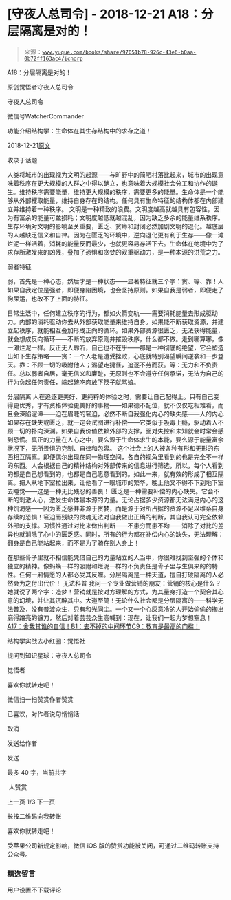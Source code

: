 # [守夜人总司令] - 2018-12-21 A18：分层隔离是对的！

> 来源：[`www.yuque.com/books/share/97051b78-926c-43e6-b0aa-0b72ff163ac4/icnorp`](https://www.yuque.com/books/share/97051b78-926c-43e6-b0aa-0b72ff163ac4/icnorp)



A18：分层隔离是对的！ 

原创觉悟者守夜人总司令 

守夜人总司令 

微信号WatcherCommander 

功能介绍结构学：生命体在其生存结构中的求存之道！ 

2018-12-21[原文](https://mp.weixin.qq.com/s?__biz=MzAxNDk1NjI2Mw==&mid=2247484136&idx=1&sn=1df1484712a9055ce168563421ee0402&chksm=9b8a2160acfda876db167b734b3ccbb9d17e0c9183a2b4f62583ccca4f3999c8dc4b85d80d6d&scene=27#wechat_redirect&cpage=441) 

收录于话题 

人类将城市的出现视为文明的起源——与旷野中的简陋村落比起来，城市的出现意味着秩序在更大规模的人群之中得以确立，也意味着大规模社会分工和协作的诞生。维持秩序需要能量，维持更大规模的秩序，需要更多的能量。生命体是一个能够从外部攫取能量，维持自身存在的结构。任何具有生命特征的结构体都在内部建立并维持着一种秩序。 文明是一种精致的浪费。文明度越高就越具有包容性，因为有富余的能量可兹损耗；文明度越低就越混乱，因为缺乏多余的能量维系秩序。生存环境对文明的影响至关重要，匮乏、贫瘠和封闭必然加剧文明的退化。越底层的人越缺乏信义和自律。因为在匮乏的环境中，逆向退化更有利于生存——像一滩烂泥一样活着，消耗的能量反而最少，也就更容易存活下去。生命体在绝境中为了求存所激发来的凶残，叠加了恐惧和贪婪的双重驱动力，是一种本源的洪荒之力。 

弱者特征 

弱，首先是一种心态，然后才是一种状态——显著特征就三个字：贪、等、靠！人如果自我定位是强者，即便身陷困境，也会坚持原则。如果自我是弱者，即便走了狗屎运，也改不了上面的特征。 

日常生活中，任何建立秩序的行为，都如火箭变轨——需要消耗能量去形成驱动力。内部的消耗驱动你去从外部获取能量来维持自身。如果能不断获取资源，并建立起秩序，就能相互叠加形成正向的循环。如果外部资源很匮乏，无法获得能量，就会想成反向循环——不断的放弃原则并摧毁秩序，什么都不做。走到哪算哪，像一滩烂泥一样。反正无人聆听，自己也不在乎——那是一种彻底的绝望，它会塑造出如下生存策略——贪：一个人老是遭受挫败，心底就特别渴望瞬间逆袭和一步登天。靠：不顾一切的吸附他人；渴望走捷径，追逐不劳而获。等：无力和不负责任。总以弱者自居，毫无信义和廉耻，无原则也不会遵守任何承诺，无法为自己的行为负起任何责任，端起碗吃肉放下筷子就骂娘。 

分层隔离 人在追逐更美好、更纯粹的体验之时，需要让自己配得上。只有自己变得更优秀，才有资格体验更美好的事物——如果德不配位，就不仅仅吃相难看，而且会深陷泥潭——迫在眉睫的窘迫，必然不断自我强化内心的缺失感——人的内心如果存在缺失或匮乏，就一定会试图进行补偿——它类似于吸毒上瘾，驱动着人不顾一切的扑向深渊。如果自我价值依赖外部的支撑，面对失控和未知就会时常会感到恐慌。真正的力量在人心之中，要么源于生命体求生的本能，要么源于能量富余状况下，无所畏惧的克制、自律和包容。 这个社会上的人被各种有形和无形的东西相互隔离。即便偶尔出现在同一物理空间，各自的视角里看到的也是完全不一样的东西。人会根据自己的精神结构对外部传来的信息进行筛选，所以，每个人看到的都是自己想看到的，也都是自己愿意看到的。如此一来，就有效的形成了相互隔离。把人从地下室拉出来，让他看了一眼城市的繁华，晚上他又不得不下到地下室去睡觉——这是一种无比残忍的善良！ 匮乏是一种需要补偿的内心缺失。它会不断的刺激人心，激发生命体最本源的力量。无论占据多少资源都无法满足内心的这种饥渴感——因为匮乏感并非源于贪婪，而是源于对所占据的资源不足以维系自身存续的恐惧！窘迫而残缺的灵魂无法对自我做出正确的判断，其自我认可完全依赖外部的支撑。习惯性通过对比来做出判断——不患穷而患不均——消除了对比的差异也就消除了心中的匮乏感。同时，所有的行为都在补偿内心的缺失，无法理解：翻身是自己能站起来，而不是为了骑在别人身上！ 

在那些骨子里就不相信能凭借自己的力量站立的人当中，你很难找到坚强的个体和独立的精神。像蚂蟥一样的吸附和烂泥一样的不负责任是骨子里与生俱来的的特性。任何一厢情愿的人都必受其反噬。分层隔离是一种天道，擅自打破隔离的人必然会为之付出代价！ 无法科普 我问一个专业做营销的朋友：营销的核心是什么？她就说了两个字：造梦！营销就是按对方理解的方式，为其量身打造一个契合其心意的幻境，并让其沉醉其中。大道至简！无论什么社会都是分层隔离的——科学无法普及，没有普渡众生，只有和光同尘。一个又一个心灰意冷的人开始偷偷的掏出磨得蹭亮的镰刀，然后对着芸芸众生高喊到：现在，让我们一起为梦想窒息！ [A17：舍我其谁的自信！](http://mp.weixin.qq.com/s?__biz=MzAxNDk1NjI2Mw==&mid=2247484132&idx=1&sn=1d4957eddc9bda2478a275b8c1f01e06&chksm=9b8a216cacfda87ab6c552c660aa134dc4d041512a1b3eb4eb8b9308b628f6e523488b1696f7&scene=21#wechat_redirect)[B1：去不掉的中间环节](http://mp.weixin.qq.com/s?__biz=MzAxNDk1NjI2Mw==&mid=2247484061&idx=1&sn=1209c5618c7a801825c4d601715c442d&chksm=9b8a2115acfda803a021253d6a306e6c95fffb1fdfae4daedf94c8f602c7d2c9e52452759093&scene=21#wechat_redirect)[C9：教育是最高的门槛！](http://mp.weixin.qq.com/s?__biz=MzAxNDk1NjI2Mw==&mid=2247484066&idx=1&sn=e394d22ec0f989b141fd07650d135f0d&chksm=9b8a212aacfda83c7391343fb6def9c792717291512ef0f31934f472d9ad68416579489f571f&scene=21#wechat_redirect)

结构学实战去小红圈：觉悟社 

提问到知识星球：守夜人总司令  



觉悟者 

喜欢你就转走吧！ 

微信扫一扫赞赏作者赞赏 

已喜欢，对作者说句悄悄话 

取消 

发送给作者 

发送 

最多 40 字，当前共字 

 人赞赏 

上一页 1/3 下一页 

长按二维码向我转账 

喜欢你就转走吧！ 

受苹果公司新规定影响，微信 iOS 版的赞赏功能被关闭，可通过二维码转账支持公众号。 

### 精选留言 

用户设置不下载评论
